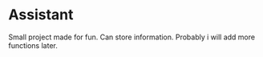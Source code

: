 # Assistant
Small project made for fun. Can store information. Probably i will add more functions later.
